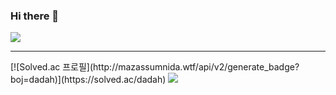 ### Hi there 👋

<a href="https://github.com/hyeonda02"><img src="https://hits.seeyoufarm.com/api/count/incr/badge.svg?url=https%3A%2F%2Fgithub.com%2Fseondal&count_bg=%23000000&title_bg=%23000000&icon=github.svg&icon_color=%23E7E7E7&title=GitHub&edge_flat=false)"/></a>
<hr>
[![Solved.ac
프로필](http://mazassumnida.wtf/api/v2/generate_badge?boj=dadah)](https://solved.ac/dadah)
<img src="http://mazandi.herokuapp.com/api?handle={dadah}&theme=warm"/>
